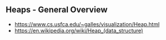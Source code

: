 ## Heaps - General Overview


- https://www.cs.usfca.edu/~galles/visualization/Heap.html
- https://en.wikipedia.org/wiki/Heap_(data_structure)